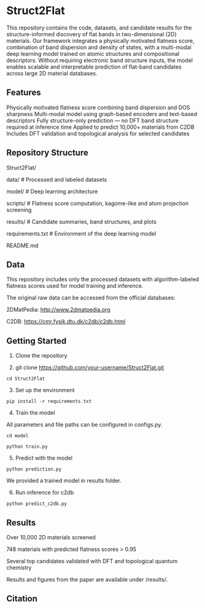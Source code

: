 # Struct2Flat

This repository contains the code, datasets, and candidate results for the structure-informed discovery of flat bands in two-dimensional (2D) materials. Our framework integrates a physically motivated flatness score, combination of band dispersion and density of states, with a multi-modal deep learning model trained on atomic structures and compositional descriptors. Without requiring electronic band structure inputs, the model enables scalable and interpretable prediction of flat-band candidates across large 2D material databases.

## Features
Physically motivated flatness score combining band dispersion and DOS sharpness
Multi-modal model using graph-based encoders and text-based descriptors
Fully structure-only prediction — no DFT band structure required at inference time
Applied to predict 10,000+ materials from C2DB
Includes DFT validation and topological analysis for selected candidates


## Repository Structure

Struct2Flat/

data/                # Processed and labeled datasets

model/               # Deep learning architecture

scripts/             # Flatness score computation, kagome-like and atom projection screening

results/             # Candidate summaries, band structures, and plots

requirements.txt     # Environment of the deep learning model   

README.md

## Data

This repository includes only the processed datasets with algorithm-labeled flatness scores used for model training and inference.

The original raw data can be accessed from the official databases:

2DMatPedia: http://www.2dmatpedia.org

C2DB: https://cmr.fysik.dtu.dk/c2db/c2db.html

## Getting Started

1. Clone the repository

2. git clone https://github.com/your-username/Struct2Flat.git

```cd Struct2Flat```

3. Set up the environment
   
```pip install -r requirements.txt```

4. Train the model

All parameters and file paths can be configured in configs.py.

```cd model```

```python train.py```

5. Predict with the model

```python prediction.py```

We provided a trained model in results folder.

6. Run inference for c2db

```python predict_c2db.py```

## Results

Over 10,000 2D materials screened

748 materials with predicted flatness scores > 0.95

Several top candidates validated with DFT and topological quantum chemistry

Results and figures from the paper are available under /results/.

## Citation
